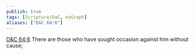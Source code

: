 ```yaml
---
publish: true
tags: [Scripture/DaC, noGraph]
aliases: ["D&C 64:6"]
---
```

[D&C 64:6](https://churchofjesuschrist.org/study/scriptures/dc-testament/dc/64?lang=eng&id=p6#p6) There are those who have sought occasion against him without cause;
